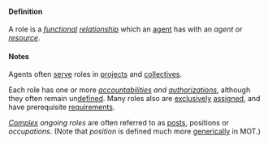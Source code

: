#### Definition

A role is a *[functional](https://github.com/gcassel/Modular-Organization-Terminology/blob/master/terms/function.md) [relationship](https://github.com/gcassel/Modular-Organization-Terminology/blob/master/terms/relate.md)* which an [agent](https://github.com/gcassel/Modular-Organization-Terminology/blob/master/terms/agent.md) has with an *agent or [resource](https://github.com/gcassel/Modular-Organization-Terminology/blob/master/terms/resource.md)*.

#### Notes

Agents often [serve](https://github.com/gcassel/Modular-Organization-Terminology/blob/master/terms/serve.md) roles in [projects](https://github.com/gcassel/Modular-Organization-Terminology/blob/master/terms/project.md) and [collectives](https://github.com/gcassel/Modular-Organization-Terminology/blob/master/terms/collective.md). 

Each role has one or more *[accountabilities](https://github.com/gcassel/Modular-Organization-Terminology/blob/master/terms/accountability.md) and [authorizations](https://github.com/gcassel/Modular-Organization-Terminology/blob/master/terms/authorize.md)*, although they often remain un[defined](https://github.com/gcassel/Modular-Organization-Terminology/blob/master/terms/define.md).  Many roles also are [exclusively](https://github.com/gcassel/Modular-Organization-Terminology/blob/master/terms/exclude.md) [assigned](https://github.com/gcassel/Modular-Organization-Terminology/blob/master/terms/assign.md), and have prerequisite [requirements](https://github.com/gcassel/Modular-Organization-Terminology/blob/master/terms/require.md).

*[Complex](https://github.com/gcassel/Modular-Organization-Terminology/blob/master/terms/complex.md) ongoing roles* are often referred to as [posts](https://github.com/gcassel/Modular-Organization-Terminology/blob/master/terms/post.md), positions  or *occupations*.   (Note that *position* is defined much more [generically](https://github.com/gcassel/Modular-Organization-Terminology/blob/master/terms/generic.md) in MOT.)
